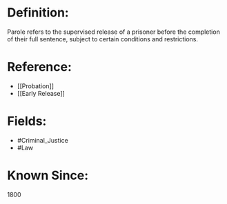 

# Definition:
Parole refers to the supervised release of a prisoner before the completion of their full sentence, subject to certain conditions and restrictions.

# Reference:
- [[Probation]]
- [[Early Release]]

# Fields: 
- #Criminal_Justice
- #Law

# Known Since:
1800

